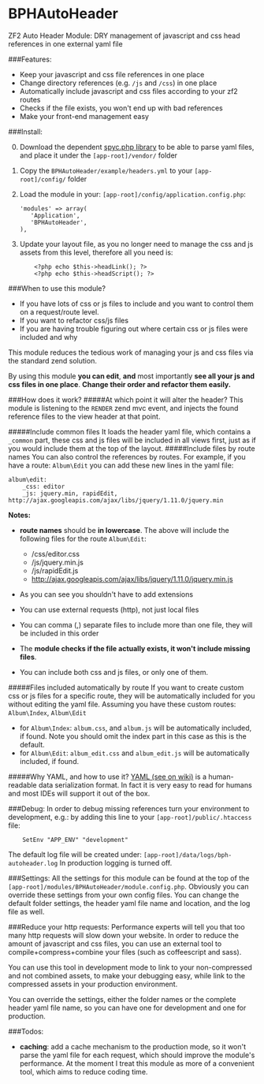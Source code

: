 BPHAutoHeader
==============

ZF2 Auto Header Module: DRY management of javascript and css head references in one external yaml file

###Features:

- Keep your javascript and css file references in one place
- Change directory references (e.g. `/js` and `/css`) in one place
- Automatically include javascript and css files according to your zf2 routes
- Checks if the file exists, you won't end up with bad references
- Make your front-end management easy

###Install:

0. Download the dependent [spyc.php library](https://github.com/mustangostang/spyc/blob/master/Spyc.php) to be able to parse yaml files, and place it under the `[app-root]/vendor/` folder
1. Copy the `BPHAutoHeader/example/headers.yml` to your `[app-root]/config/` folder
2. Load the module in your: `[app-root]/config/application.config.php`:

    ``` 
	'modules' => array(
       'Application',
       'BPHAutoHeader',
    ),
    ```
3. Update your layout file, as you no longer need to manage the css and js assets from this level, therefore all you need is:

	```
		<?php echo $this->headLink(); ?>
		<?php echo $this->headScript(); ?>
	```

###When to use this module?
- If you have lots of css or js files to include and you want to control them on a request/route level.
- If you want to refactor css/js files
- If you are having trouble figuring out where certain css or js files were included and why

This module reduces the tedious work of managing your js and css files via the standard zend solution.

By using this module **you can edit**, **and** most importantly **see all your js and css files in one place**. **Change their order and refactor them easily.**

###How does it work?
#####At which point it will alter the header?
This module is listening to the `RENDER` zend mvc event, and injects the found reference files to the view header at that point.

#####Include common files
It loads the header yaml file, which contains a `_common` part, these css and js files will be included in all views first, just as if you would include them at the top of the layout.
#####Include files by route names
You can also control the references by routes. For example, if you have a route: `Album\Edit` you can add these new lines in the yaml file:

	album\edit:
		_css: editor
		_js: jquery.min, rapidEdit, http://ajax.googleapis.com/ajax/libs/jquery/1.11.0/jquery.min

**Notes:** 

- **route names** should be **in lowercase**.
The above will include the following files for the route `Album\Edit`:
	- /css/editor.css
	- /js/jquery.min.js
	- /js/rapidEdit.js
	- http://ajax.googleapis.com/ajax/libs/jquery/1.11.0/jquery.min.js

- As you can see you shouldn't have to add extensions
- You can use external requests (http), not just local files
- You can comma (,) separate files to include more than one file, they will be included in this order
- The **module checks if the file actually exists, it won't include missing files**.
- You can include both css and js files, or only one of them.


#####Files included automatically by route
If you want to create custom css or js files for a specific route, they will be automatically included for you without editing the yaml file.
Assuming you have these custom routes: `Album\Index`, `Album\Edit`

- for `Album\Index`: `album.css`, and `album.js` will be automatically included, if found. Note you should omit the index part in this case as this is the default.
- for `Album\Edit`: `album_edit.css` and `album_edit.js` will be automatically included, if found.

#####Why YAML, and how to use it?
[YAML (see on wiki)](http://en.wikipedia.org/wiki/YAML) is a human-readable data serialization format. In fact it is very easy to read for humans and most IDEs will support it out of the box.

###Debug:
In order to debug missing references turn your environment to development, e.g.: by adding this line to your `[app-root]/public/.htaccess` file:

		SetEnv "APP_ENV" "development"

The default log file will be created under: `[app-root]/data/logs/bph-autoheader.log`
In production logging is turned off.

###Settings:
All the settings for this module can be found at the top of the `[app-root]/modules/BPHAutoHeader/module.config.php`.
Obviously you can override these settings from your own config files.
You can change the default folder settings, the header yaml file name and location, and the log file as well.

###Reduce your http requests:
Performance experts will tell you that too many http requests will slow down your website. In order to reduce the amount of javascript and css files, you can use an external tool to compile+compress+combine your files (such as coffeescript and sass).

You can use this tool in development mode to link to your non-compressed and not combined assets, to make your debugging easy, while link to the compressed assets in your production environment.

You can override the settings, either the folder names or the complete header yaml file name, so you can have one for development and one for production.

###Todos:

- **caching**: add a cache mechanism to the production mode, so it won't parse the yaml file for each request, which should improve the module's performance. At the moment I treat this module as more of a convenient tool, which aims to reduce coding time.






